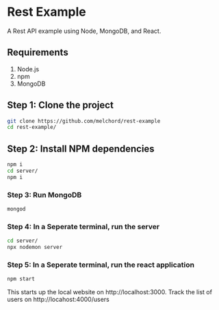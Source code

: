# Rest Example

A Rest API example using Node, MongoDB, and React.

## Requirements

1. Node.js
2. npm
3. MongoDB

## Step 1: Clone the project

```sh
git clone https://github.com/melchord/rest-example
cd rest-example/
```

## Step 2: Install NPM dependencies

```sh
npm i
cd server/
npm i
```

### Step 3: Run MongoDB

```sh
mongod
```

### Step 4: In a Seperate terminal, run the server

```sh
cd server/
npx nodemon server
```

### Step 5: In a Seperate terminal, run the react application

```sh
npm start
```

This starts up the local website on http://localhost:3000. Track the list of users on http://locahost:4000/users

